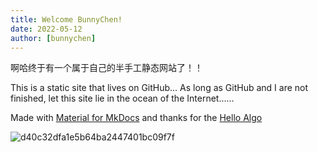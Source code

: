 ```yaml
---
title: Welcome BunnyChen!
date: 2022-05-12
author: [bunnychen]
---
```

啊哈终于有一个属于自己的半手工静态网站了！！

<!-- more -->

This is a static site that lives on GitHub...
As long as GitHub and I are not finished, let this site lie in the ocean of the Internet......

Made with [Material for MkDocs](https://squidfunk.github.io/mkdocs-material/) and thanks for the [Hello Algo](https://www.hello-algo.com)

![d40c32dfa1e5b64ba2447401bc09f7f](https://user-images.githubusercontent.com/61171413/190278544-c6e07ead-8e70-4ac3-97d4-f61c5bfd786f.png)
